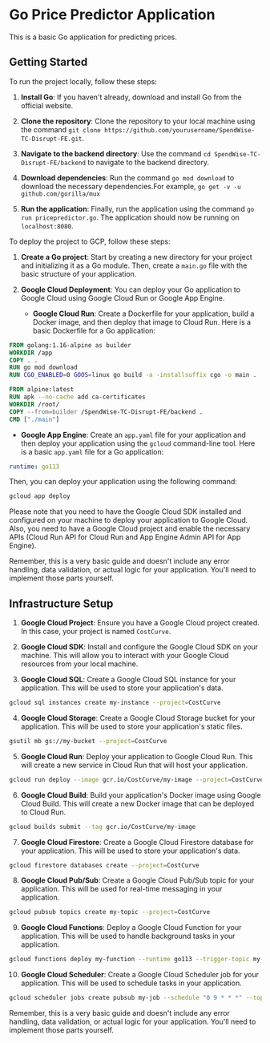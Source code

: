 # Go Price Predictor Application

This is a basic Go application for predicting prices.

## Getting Started
To run the project locally, follow these steps:

1. **Install Go**: If you haven't already, download and install Go from the official website.

2. **Clone the repository**: Clone the repository to your local machine using the command `git clone https://github.com/yourusername/SpendWise-TC-Disrupt-FE.git`.

3. **Navigate to the backend directory**: Use the command `cd SpendWise-TC-Disrupt-FE/backend` to navigate to the backend directory.

4. **Download dependencies**: Run the command `go mod download` to download the necessary dependencies.For example, `go get -v -u github.com/gorilla/mux`

5. **Run the application**: Finally, run the application using the command `go run pricepredictor.go`. The application should now be running on `localhost:8080`.

To deploy the project to GCP, follow these steps:
1. **Create a Go project**: Start by creating a new directory for your project and initializing it as a Go module. Then, create a `main.go` file with the basic structure of your application.

2. **Google Cloud Deployment**: You can deploy your Go application to Google Cloud using Google Cloud Run or Google App Engine.

   - **Google Cloud Run**: Create a Dockerfile for your application, build a Docker image, and then deploy that image to Cloud Run. Here is a basic Dockerfile for a Go application:



```Dockerfile
FROM golang:1.16-alpine as builder
WORKDIR /app
COPY . .
RUN go mod download
RUN CGO_ENABLED=0 GOOS=linux go build -a -installsuffix cgo -o main .

FROM alpine:latest  
RUN apk --no-cache add ca-certificates
WORKDIR /root/
COPY --from=builder /SpendWise-TC-Disrupt-FE/backend .
CMD ["./main"]
```

   - **Google App Engine**: Create an `app.yaml` file for your application and then deploy your application using the `gcloud` command-line tool. Here is a basic `app.yaml` file for a Go application:

```yaml
runtime: go113
```

Then, you can deploy your application using the following command:

```bash
gcloud app deploy
```

Please note that you need to have the Google Cloud SDK installed and configured on your machine to deploy your application to Google Cloud. Also, you need to have a Google Cloud project and enable the necessary APIs (Cloud Run API for Cloud Run and App Engine Admin API for App Engine).

Remember, this is a very basic guide and doesn't include any error handling, data validation, or actual logic for your application. You'll need to implement those parts yourself.

## Infrastructure Setup

1. **Google Cloud Project**: Ensure you have a Google Cloud project created. In this case, your project is named `CostCurve`.

2. **Google Cloud SDK**: Install and configure the Google Cloud SDK on your machine. This will allow you to interact with your Google Cloud resources from your local machine.

3. **Google Cloud SQL**: Create a Google Cloud SQL instance for your application. This will be used to store your application's data.

```bash
gcloud sql instances create my-instance --project=CostCurve
```

4. **Google Cloud Storage**: Create a Google Cloud Storage bucket for your application. This will be used to store your application's static files.

```bash
gsutil mb gs://my-bucket --project=CostCurve
```

5. **Google Cloud Run**: Deploy your application to Google Cloud Run. This will create a new service in Cloud Run that will host your application.

```bash
gcloud run deploy --image gcr.io/CostCurve/my-image --project=CostCurve
```

6. **Google Cloud Build**: Build your application's Docker image using Google Cloud Build. This will create a new Docker image that can be deployed to Cloud Run.

```bash
gcloud builds submit --tag gcr.io/CostCurve/my-image
```

7. **Google Cloud Firestore**: Create a Google Cloud Firestore database for your application. This will be used to store your application's data.

```bash
gcloud firestore databases create --project=CostCurve
```

8. **Google Cloud Pub/Sub**: Create a Google Cloud Pub/Sub topic for your application. This will be used for real-time messaging in your application.

```bash
gcloud pubsub topics create my-topic --project=CostCurve
```

9. **Google Cloud Functions**: Deploy a Google Cloud Function for your application. This will be used to handle background tasks in your application.

```bash
gcloud functions deploy my-function --runtime go113 --trigger-topic my-topic --project=CostCurve
```

10. **Google Cloud Scheduler**: Create a Google Cloud Scheduler job for your application. This will be used to schedule tasks in your application.

```bash
gcloud scheduler jobs create pubsub my-job --schedule "0 9 * * *" --topic my-topic --message-body "Hello, world!" --project=CostCurve
```

Remember, this is a very basic guide and doesn't include any error handling, data validation, or actual logic for your application. You'll need to implement those parts yourself.
